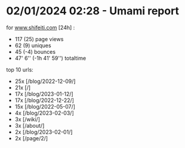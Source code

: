 # 02/01/2024 02:28 - Umami report
for www.shifeiti.com [24h] :

 - 117 (25) page views
 - 62 (9) uniques
 - 45 (-4) bounces
 - 47' 6'' (-1h 41' 59'') totaltime


top 10 urls:
 - 25x [/blog/2022-12-09/]
 - 21x [/]
 - 17x [/blog/2023-01-12/]
 - 17x [/blog/2022-12-22/]
 - 15x [/blog/2022-05-07/]
 - 4x [/blog/2023-02-03/]
 - 3x [/wiki/]
 - 3x [/about/]
 - 2x [/blog/2023-02-01/]
 - 2x [/page/2/]



